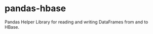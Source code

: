 pandas-hbase
============

Pandas Helper Library for reading and writing DataFrames from and to HBase.
